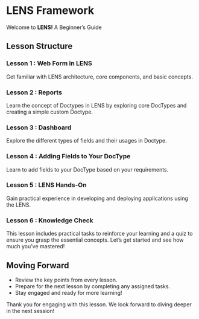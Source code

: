 # LENS Framework

Welcome to **LENS!** A Beginner’s Guide

## Lesson Structure

### Lesson 1 : Web Form in LENS

Get familiar with LENS architecture, core components, and basic concepts.

### Lesson 2 : Reports

Learn the concept of Doctypes in LENS by exploring core DocTypes and creating a simple custom Doctype.

### Lesson 3 : Dashboard

Explore the different types of fields and their usages in Doctype.

### Lesson 4 : Adding Fields to Your DocType

Learn to add fields to your DocType based on your requirements.

### Lesson 5 : LENS Hands-On

Gain practical experience in developing and deploying applications using the LENS.

### Lesson 6 : Knowledge Check

This lesson includes practical tasks to reinforce your learning and a quiz to ensure you grasp the essential concepts. Let’s get started and see how much you’ve mastered!

## Moving Forward

-   Review the key points from every lesson.
-   Prepare for the next lesson by completing any assigned tasks.
-   Stay engaged and ready for more learning!

Thank you for engaging with this lesson. We look forward to diving deeper in the next session!
<!--stackedit_data:
eyJoaXN0b3J5IjpbLTE1MzM5MjkzNTIsNzMwOTk4MTE2XX0=
-->